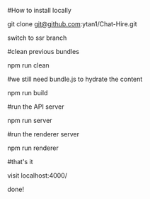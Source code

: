 #How to install locally 

git clone git@github.com:ytan1/Chat-Hire.git

switch to ssr branch 

#clean previous bundles

npm run clean

#we still need bundle.js to hydrate the content

npm run build

#run the API server

npm run server

#run the renderer server

npm run renderer

#that's it

visit localhost:4000/

done!
